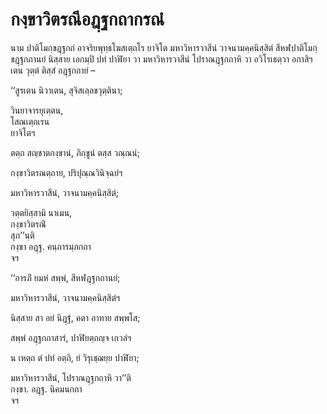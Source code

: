 <h1>กงฺขาวิตรณีอฎฺฐกถากรณํ</h1>
<p> นาม ปาติโมกฺขฎฺฐกถํ อาจริยพุทฺธโฆสเตฺถโร  ยาจิโต มหาวิหารวาสีนํ วาจนามคฺคนิสฺสิตํ สีหฬปาติโมกฺขฎฺฐกถานยํ นิสฺสาย เอกมฺปิ ปทํ ปาฬิยา วา มหาวิหารวาสีนํ โปราณฎฺฐกถาหิ วา อวิโรเธตฺวา อกาสิฯ เตน วุตฺตํ ติสฺสํ อฎฺฐกถายํ –</p>


<p>
‘‘สูรเตน นิวาเตน, สุจิสเลฺลขวุตฺตินา;  
  
วินยาจารยุเตฺตน,  
โสณเตฺถเรน  
ยาจิโตฯ  
</p>
  
<p>
ตตฺถ สญฺชาตกงฺขานํ, ภิกฺขูนํ ตสฺส วณฺณนํ;  
  
กงฺขาวิตรณตฺถาย, ปริปุณฺณวินิจฺฉยํฯ  
</p>
  
<p>
มหาวิหารวาสีนํ, วาจนามคฺคนิสฺสิตํ;  
  
วตฺตยิสฺสามิ นาเมน,  
กงฺขาวิตรณิํ  
สุภ’’นฺติ  
กงฺขา อฎฺฐ. คนฺถารมฺภกถา  
จฯ  
</p>
  
<p>
‘‘อารภิํ ยมหํ สพฺพํ, สีหฬฎฺฐกถานยํ;  
  
มหาวิหารวาสีนํ, วาจนามคฺคนิสฺสิตํฯ  
</p>
  
<p>
นิสฺสาย สา อยํ นิฎฺฐํ, คตา อาทาย สพฺพโส;  
  
สพฺพํ อฎฺฐกถาสารํ, ปาฬิยตฺถญฺจ เกวลํฯ  
</p>
  
<p>
น เหตฺถ ตํ ปทํ อตฺถิ, ยํ วิรุเชฺฌยฺย ปาฬิยา;  
  
มหาวิหารวาสีนํ, โปราณฎฺฐกถาหิ วา’’ติ  
กงฺขา. อฎฺฐ. นิคมนกถา  
จฯ  
</p>
  
  
  
  
  